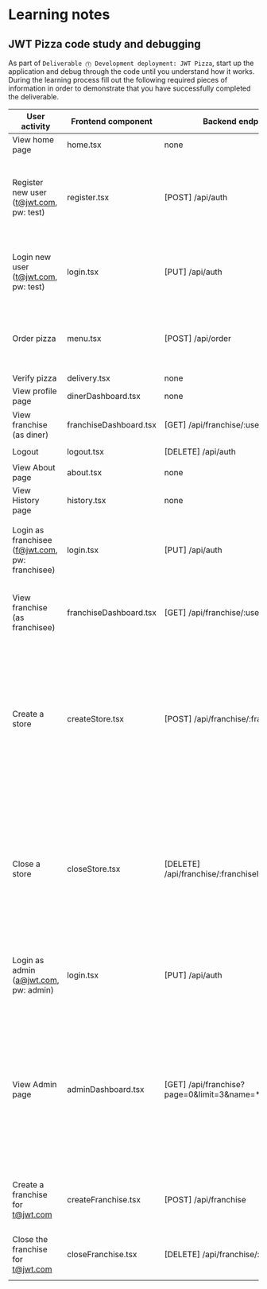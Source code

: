 # Learning notes

## JWT Pizza code study and debugging

As part of `Deliverable ⓵ Development deployment: JWT Pizza`, start up the application and debug through the code until 
you understand how it works. During the learning process fill out the following required pieces of information in order 
to demonstrate that you have successfully completed the deliverable.

| User activity                                       | Frontend component     | Backend endpoints                                   | Database SQL                                                                                                                                                                                                                                                                                                                                                                                                                                     |
|-----------------------------------------------------|------------------------|-----------------------------------------------------|--------------------------------------------------------------------------------------------------------------------------------------------------------------------------------------------------------------------------------------------------------------------------------------------------------------------------------------------------------------------------------------------------------------------------------------------------|
| View home page                                      | home.tsx               | none                                                | none                                                                                                                                                                                                                                                                                                                                                                                                                                             |
| Register new user<br/>(t@jwt.com, pw: test)         | register.tsx           | [POST] /api/auth                                    | `INSERT INTO user (name, email, password) VALUES (?, ?, ?)` <br/>`INSERT INTO userRole (userId, role, objectId) VALUES (?, ?, ?)`  <br/> `INSERT INTO auth (token, userId) VALUES (?, ?) ON DUPLICATE KEY UPDATE token=token`                                                                                                                                                                                                                    |
| Login new user<br/>(t@jwt.com, pw: test)            | login.tsx              | [PUT] /api/auth                                     | `SELECT * FROM user WHERE email=?` <br/>`SELECT * FROM userRole WHERE userId=?` <br/> `INSERT INTO auth (token, userId) VALUES (?, ?) ON DUPLICATE KEY UPDATE token=token`                                                                                                                                                                                                                                                                       |
| Order pizza                                         | menu.tsx               | [POST] /api/order                                   | `INSERT INTO dinerOrder (dinerId, franchiseId, storeId, date) VALUES (?, ?, ?, now())` <br/>`INSERT INTO orderItem (orderId, menuId, description, price) VALUES (?, ?, ?, ?)`                                                                                                                                                                                                                                                                    |
| Verify pizza                                        | delivery.tsx           | none                                                | none                                                                                                                                                                                                                                                                                                                                                                                                                                             |
| View profile page                                   | dinerDashboard.tsx     | none                                                | none                                                                                                                                                                                                                                                                                                                                                                                                                                             |
| View franchise<br/>(as diner)                       | franchiseDashboard.tsx | [GET] /api/franchise/:userId                        | `SELECT objectId FROM userRole WHERE role='franchisee' AND userId=?`                                                                                                                                                                                                                                                                                                                                                                             |
| Logout                                              | logout.tsx             | [DELETE] /api/auth                                  | `DELETE FROM auth WHERE token=?`                                                                                                                                                                                                                                                                                                                                                                                                                 |
| View About page                                     | about.tsx              | none                                                | none                                                                                                                                                                                                                                                                                                                                                                                                                                             |
| View History page                                   | history.tsx            | none                                                | none                                                                                                                                                                                                                                                                                                                                                                                                                                             |
| Login as franchisee<br/>(f@jwt.com, pw: franchisee) | login.tsx              | [PUT] /api/auth                                     | `SELECT * FROM user WHERE email=?` <br/>`SELECT * FROM userRole WHERE userId=?` <br/> `INSERT INTO auth (token, userId) VALUES (?, ?) ON DUPLICATE KEY UPDATE token=token`                                                                                                                                                                                                                                                                       |
| View franchise<br/>(as franchisee)                  | franchiseDashboard.tsx | [GET] /api/franchise/:userId                        | `SELECT objectId FROM userRole WHERE role='franchisee' AND userId=?` <br/>`SELECT id, name FROM franchise WHERE id in (${franchiseIds.join(',')})`                                                                                                                                                                                                                                                                                               |
| Create a store                                      | createStore.tsx        | [POST] /api/franchise/:franchiseId/store            | `SELECT u.id, u.name, u.email FROM userRole AS ur JOIN user AS u ON u.id=ur.userId WHERE ur.objectId=? AND ur.role='franchisee'` <br/>`SELECT s.id, s.name, COALESCE(SUM(oi.price), 0) AS totalRevenue FROM dinerOrder AS do JOIN orderItem AS oi ON do.id=oi.orderId RIGHT JOIN store AS s ON s.id=do.storeId WHERE s.franchiseId=? GROUP BY s.id` <br/>`INSERT INTO store (franchiseId, name) VALUES (?, ?)`                                   |
| Close a store                                       | closeStore.tsx         | [DELETE] /api/franchise/:franchiseId/store/:storeId | `SELECT u.id, u.name, u.email FROM userRole AS ur JOIN user AS u ON u.id=ur.userId WHERE ur.objectId=? AND ur.role='franchisee'` <br/>`SELECT s.id, s.name, COALESCE(SUM(oi.price), 0) AS totalRevenue FROM dinerOrder AS do JOIN orderItem AS oi ON do.id=oi.orderId RIGHT JOIN store AS s ON s.id=do.storeId WHERE s.franchiseId=? GROUP BY s.id` <br/>`DELETE FROM store WHERE franchiseId=? AND id=?`                                        |
| Login as admin<br/>(a@jwt.com, pw: admin)           | login.tsx              | [PUT] /api/auth                                     | `SELECT * FROM user WHERE email=?` <br/>`SELECT * FROM userRole WHERE userId=?` <br/> `INSERT INTO auth (token, userId) VALUES (?, ?) ON DUPLICATE KEY UPDATE token=token`                                                                                                                                                                                                                                                                       |
| View Admin page                                     | adminDashboard.tsx     | [GET] /api/franchise?page=0&limit=3&name=*          | `SELECT id, name FROM franchise WHERE name LIKE ? LIMIT ${limit + 1} OFFSET ${offset}` <br/> `SELECT u.id, u.name, u.email FROM userRole AS ur JOIN user AS u ON u.id=ur.userId WHERE ur.objectId=? AND ur.role='franchisee'` <br/>`SELECT s.id, s.name, COALESCE(SUM(oi.price), 0) AS totalRevenue FROM dinerOrder AS do JOIN orderItem AS oi ON do.id=oi.orderId RIGHT JOIN store AS s ON s.id=do.storeId WHERE s.franchiseId=? GROUP BY s.id` |
| Create a franchise for t@jwt.com                    | createFranchise.tsx    | [POST] /api/franchise                               | `SELECT id, name FROM user WHERE email=?` <br/>`INSERT INTO franchise (name) VALUES (?)` <br/>`INSERT INTO userRole (userId, role, objectId) VALUES (?, ?, ?)`                                                                                                                                                                                                                                                                                   |
| Close the franchise for t@jwt.com                   | closeFranchise.tsx     | [DELETE] /api/franchise/:franchiseId                | `DELETE FROM store WHERE franchiseId=?` <br/>`DELETE FROM userRole WHERE objectId=?` <br/>`DELETE FROM franchise WHERE id=?`                                                                                                                                                                                                                                                                                                                     |
